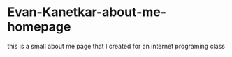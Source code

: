 # Evan-Kanetkar-about-me-homepage
this is a small about me page that I created for an internet programing class
